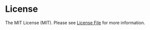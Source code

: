 # License

The MIT License (MIT). Please see [License File](https://github.com/oslllo/svg2/blob/master/LICENSE) for more information.
